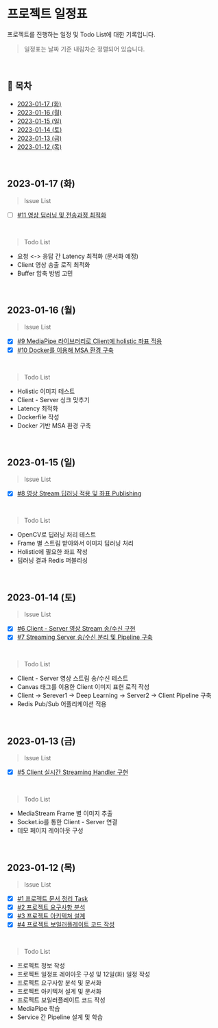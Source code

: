 # 프로젝트 일정표

프로젝트를 진행하는 일정 및 Todo List에 대한 기록입니다.

> 일정표는 날짜 기준 내림차순 정렬되어 있습니다.

<br>

## 📝 목차

- [2023-01-17 (화)](#2023-01-17-화)
- [2023-01-16 (월)](#2023-01-16-월)
- [2023-01-15 (일)](#2023-01-15-일)
- [2023-01-14 (토)](#2023-01-14-토)
- [2023-01-13 (금)](#2023-01-13-금)
- [2023-01-12 (목)](#2023-01-12-목)

<br>

## 2023-01-17 (화)

> Issue List

- [ ] [#11 영상 딥러닝 및 전송과정 최적화](https://github.com/jcggl/test_realtimeapi/issues/11)

<br>

> Todo List

- 요청 <-> 응답 간 Latency 최적화 (문서화 예정)
- Client 영상 송출 로직 최적화
- Buffer 압축 방법 고민

<br>

## 2023-01-16 (월)

> Issue List

- [x] [#9 MediaPipe 라이브러리로 Client에 holistic 좌표 적용](https://github.com/jcggl/test_realtimeapi/issues/9)
- [x] [#10 Docker를 이용해 MSA 환경 구축](https://github.com/jcggl/test_realtimeapi/issues/10)

<br>

> Todo List

- Holistic 이미지 테스트
- Client - Server 싱크 맞추기
- Latency 최적화
- Dockerfile 작성
- Docker 기반 MSA 환경 구축

<br>

## 2023-01-15 (일)

> Issue List

- [x] [#8 영상 Stream 딥러닝 적용 및 좌표 Publishing](https://github.com/jcggl/test_realtimeapi/issues/8)

<br>

> Todo List

- OpenCV로 딥러닝 처리 테스트
- Frame 별 스트림 받아와서 이미지 딥러닝 처리
- Holistic에 필요한 좌표 작성
- 딥러닝 결과 Redis 퍼블리싱

<br>

## 2023-01-14 (토)

> Issue List

- [x] [#6 Client - Server 영상 Stream 송/수신 구현](https://github.com/jcggl/test_realtimeapi/issues/6)
- [x] [#7 Streaming Server 송/수신 분리 및 Pipeline 구축](https://github.com/jcggl/test_realtimeapi/issues/7)

<br>

> Todo List

- Client - Server 영상 스트림 송/수신 테스트
- Canvas 태그를 이용한 Client 이미지 표현 로직 작성
- Client -> Serever1 -> Deep Learning -> Server2 -> Client Pipeline 구축
- Redis Pub/Sub 어플리케이션 적용

<br>

## 2023-01-13 (금)

> Issue List

- [x] [#5 Client 실시간 Streaming Handler 구현](https://github.com/jcggl/test_realtimeapi/issues/5)

<br>

> Todo List

- MediaStream Frame 별 이미지 추출
- Socket.io를 통한 Client - Server 연결
- 데모 페이지 레이아웃 구성

<br>

## 2023-01-12 (목)

> Issue List

- [x] [#1 프로젝트 문서 정리 Task](https://github.com/jcggl/test_realtimeapi/issues/1)
- [x] [#2 프로젝트 요구사항 분석](https://github.com/jcggl/test_realtimeapi/issues/2)
- [x] [#3 프로젝트 아키텍쳐 설계](https://github.com/jcggl/test_realtimeapi/issues/3)
- [x] [#4 프로젝트 보일러플레이트 코드 작성](https://github.com/jcggl/test_realtimeapi/issues/4)

<br>

> Todo List

- 프로젝트 정보 작성
- 프로젝트 일정표 레이아웃 구성 및 12일(화) 일정 작성
- 프로젝트 요구사항 분석 및 문서화
- 프로젝트 아키텍쳐 설계 및 문서화
- 프로젝트 보일러플레이트 코드 작성
- MediaPipe 학습
- Service 간 Pipeline 설계 및 학습

